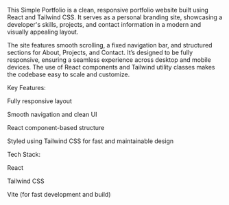 This Simple Portfolio is a clean, responsive portfolio website built using React and Tailwind CSS. It serves as a personal branding site, showcasing a developer's skills, projects, and contact information in a modern and visually appealing layout.

The site features smooth scrolling, a fixed navigation bar, and structured sections for About, Projects, and Contact. It’s designed to be fully responsive, ensuring a seamless experience across desktop and mobile devices. The use of React components and Tailwind utility classes makes the codebase easy to scale and customize.

Key Features:

Fully responsive layout

Smooth navigation and clean UI

React component-based structure

Styled using Tailwind CSS for fast and maintainable design

Tech Stack:

React

Tailwind CSS

Vite (for fast development and build)
